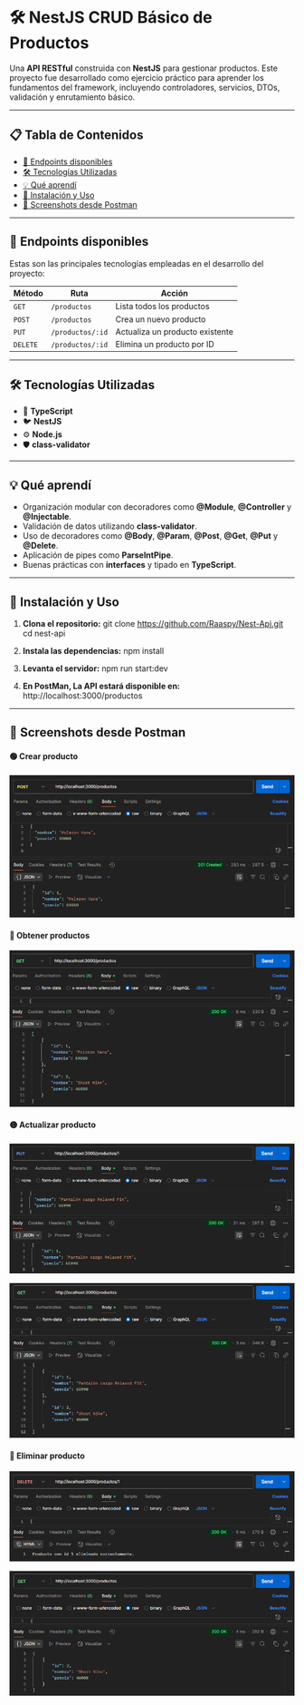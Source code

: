 # 🛠️ **NestJS CRUD Básico** de Productos

Una **API RESTful** construida con **NestJS** para gestionar productos. Este proyecto fue desarrollado como ejercicio práctico para aprender los fundamentos del framework, incluyendo controladores, servicios, DTOs, validación y enrutamiento básico.

---

## 📋 Tabla de Contenidos

- [📌 Endpoints disponibles](#-endpoints-disponibles)
- [🛠️ Tecnologías Utilizadas](#️-tecnologías-utilizadas)
- [💡 Qué aprendí](#-qué-aprendí)
- [🔧 Instalación y Uso](#-instalación-y-uso)
- [📸 Screenshots desde Postman](#-screenshots-desde-postman)

---

## 📌 Endpoints disponibles

Estas son las principales tecnologías empleadas en el desarrollo del proyecto:

| Método   | Ruta             | Acción                          |
| -------- | ---------------- | ------------------------------- |
| `GET`    | `/productos`     | Lista todos los productos       |
| `POST`   | `/productos`     | Crea un nuevo producto          |
| `PUT`    | `/productos/:id` | Actualiza un producto existente |
| `DELETE` | `/productos/:id` | Elimina un producto por ID      |

---

## 🛠️ Tecnologías Utilizadas

- 🧠 **TypeScript**
- 🐦 **NestJS**
- ⚙️ **Node.js**
- 🛡️ **class-validator**

---

## 💡 Qué aprendí

- Organización modular con decoradores como **@Module**, **@Controller** y **@Injectable**.
- Validación de datos utilizando **class-validator**.
- Uso de decoradores como **@Body**, **@Param**, **@Post**, **@Get**, **@Put** y **@Delete**.
- Aplicación de pipes como **ParseIntPipe**.
- Buenas prácticas con **interfaces** y tipado en **TypeScript**.

---

## 🔧 Instalación y Uso

1. **Clona el repositorio:**
git clone https://github.com/Raaspy/Nest-Api.git
cd nest-api

2. **Instala las dependencias:**
npm install

3. **Levanta el servidor:**
npm run start:dev

4. **En PostMan, La API estará disponible en:**
http://localhost:3000/productos

---

## 📸 Screenshots desde Postman

#### 🟢 Crear producto
![POST Producto](./screenshots/post-producto.png)

#### 🔵 Obtener productos
![GET Producto](./screenshots/get-productos.png)

#### 🟡 Actualizar producto
![PUT Producto](./screenshots/put-producto.png)

![Productos Actualizados (PUT)](./screenshots/get-productos-actu-put.png)

#### 🔴 Eliminar producto
![DELETE Producto](./screenshots/delete-producto.png)

![Productos Actualizados (DELETE)](./screenshots/get-productos-actu-delete.png)